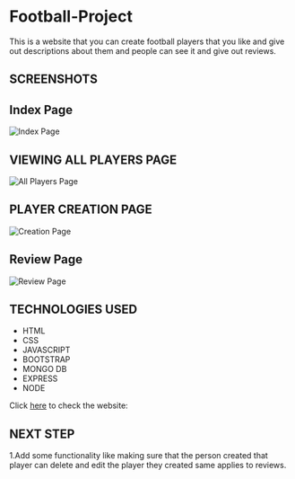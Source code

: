 # **Football-Project**

This is a website that you can create football players that you like and give out descriptions about them and people can see it and give out reviews.

## SCREENSHOTS

## Index Page

![Index Page](https://prnt.sc/EXunOu1oXs9j)


## VIEWING ALL PLAYERS PAGE

 ![All Players Page](https://prnt.sc/3nqKpbXDGgqc)


## PLAYER CREATION PAGE

 ![Creation Page](https://prnt.sc/sVSa1WMcXxIM)

## Review Page

  ![Review Page](https://prnt.sc/Sg36YZKE2HFL)

## TECHNOLOGIES USED

- HTML
- CSS 
- JAVASCRIPT
- BOOTSTRAP
- MONGO DB
- EXPRESS
- NODE

Click [here](https://football-project.up.railway.app/) to check the website:

## NEXT STEP

1.Add some functionality like making sure that the person created that player can delete and edit the player they created same applies to reviews.
